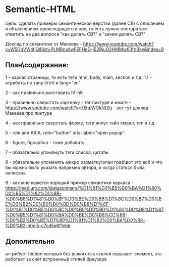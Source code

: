 # Semantic-HTML

Цель: сделать примеры семантической вёрстки (далее СВ) с описанием и объяснением происходящего в них, то есть нужно постараться ответить на два вопроса "как делать СВ?" и "зачем делать СВ?"

Доклад по семантике от Макеева - https://www.youtube.com/watch?v=W5DgVWtitjQ&list=PLMBnwIwFEFHeD-j52BjuO2HMMw63fnBav&index=9

## План\содержание:

1 - каркас страницы, то есть тэги html, body, main, section и т.д.
1.1 - атрибуты по типу ltr\rtl и lang="en"

2 - как правильно расставить h1-h6

3 - правильно сверстать картинку - тег пиктуре и имаге - https://www.youtube.com/watch?v=7EhpWOkNfZg - вот тут доклад Макеева про пиктуре

4 - как правильно сверстать форму, тэги инпут тайп емаил, тел и т.д.

5 - role and ARIA, role="button" aria-label="open popup"

6 - figure, figcaption - тоже добавить

7 - обязательно упомянуть тэги списка, цитаты

8 - обязательно упоменять микро разметку\опен граф\вот это всё и что бы можно было указать например автора, и когда статься была написана

9 - как мне кажется хороший пример семантики каркаса - https://medium.com/@stasonmars/%D1%81%D0%B5%D0%BA%D1%80%D0%B5%D1%82%D1%8B-%D0%B8%D1%81%D0%BF%D0%BE%D0%BB%D1%8C%D0%B7%D0%BE%D0%B2%D0%B0%D0%BD%D0%B8%D1%8F-%D1%81%D0%B5%D0%BC%D0%B0%D0%BD%D1%82%D0%B8%D1%87%D0%B5%D1%81%D0%BA%D0%BE%D0%B8%CC%86-%D0%B2%D0%B5%D1%80%D1%81%D1%82%D0%BA%D0%B8-%D0%B2-html5-c7cd5e6f1ebb


## Дополительно
аттрибует hidden который без всяких css стилей скрывает элемент, это работает за счёт встроенный стилей браузера
